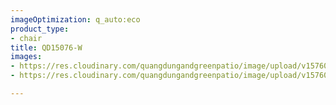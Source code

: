 ```yaml
---
imageOptimization: q_auto:eco
product_type:
- chair
title: QD15076-W
images:
- https://res.cloudinary.com/quangdungandgreenpatio/image/upload/v1576076184/posts/DSC07631_i9l53m.png
- https://res.cloudinary.com/quangdungandgreenpatio/image/upload/v1576076184/posts/DSC07630_hvgayy.png

---
```

